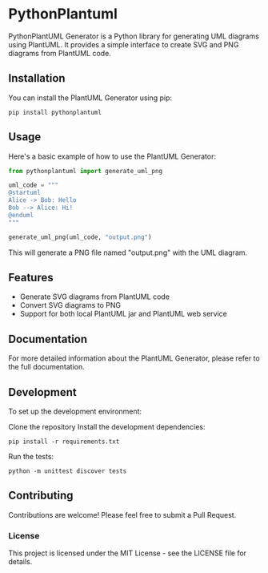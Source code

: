 # PythonPlantuml

PythonPlantUML Generator is a Python library for generating UML diagrams using PlantUML. It provides a simple interface to create SVG and PNG diagrams from PlantUML code.
 
## Installation

You can install the PlantUML Generator using pip:
```
pip install pythonplantuml 
```

## Usage

Here's a basic example of how to use the PlantUML Generator:

```python
from pythonplantuml import generate_uml_png

uml_code = """
@startuml
Alice -> Bob: Hello
Bob --> Alice: Hi!
@enduml
"""

generate_uml_png(uml_code, "output.png")
```

This will generate a PNG file named "output.png" with the UML diagram.

## Features

- Generate SVG diagrams from PlantUML code
- Convert SVG diagrams to PNG
- Support for both local PlantUML jar and PlantUML web service

## Documentation
For more detailed information about the PlantUML Generator, please refer to the full documentation.

## Development
To set up the development environment:


Clone the repository
Install the development dependencies:

```
pip install -r requirements.txt
```

Run the tests:
```
python -m unittest discover tests
```

## Contributing
Contributions are welcome! Please feel free to submit a Pull Request.

### License
This project is licensed under the MIT License - see the LICENSE file for details.
